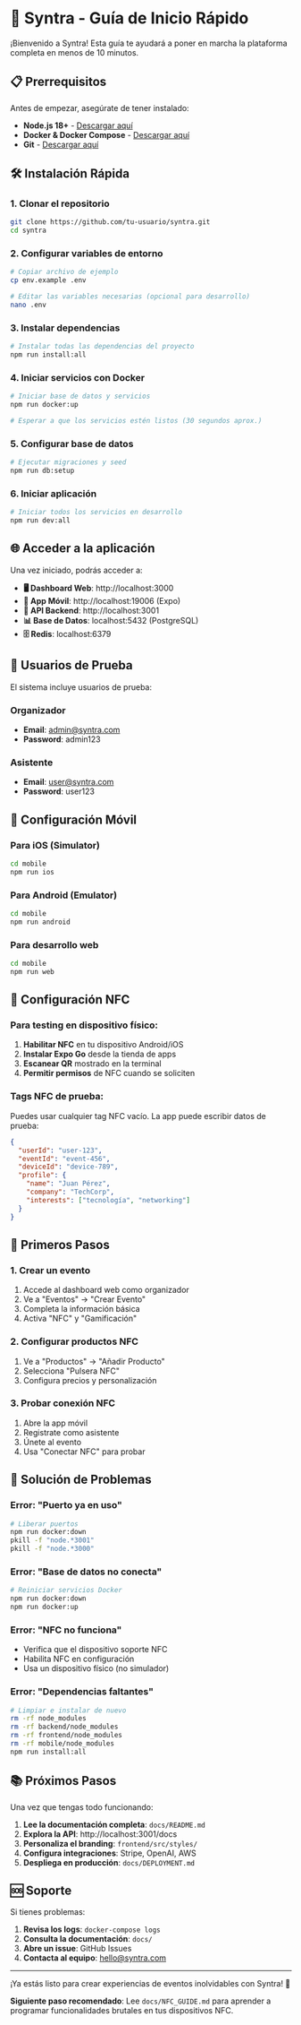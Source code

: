 # 🚀 Syntra - Guía de Inicio Rápido

¡Bienvenido a Syntra! Esta guía te ayudará a poner en marcha la plataforma completa en menos de 10 minutos.

## 📋 Prerrequisitos

Antes de empezar, asegúrate de tener instalado:

- **Node.js 18+** - [Descargar aquí](https://nodejs.org/)
- **Docker & Docker Compose** - [Descargar aquí](https://www.docker.com/)
- **Git** - [Descargar aquí](https://git-scm.com/)

## 🛠️ Instalación Rápida

### 1. Clonar el repositorio
```bash
git clone https://github.com/tu-usuario/syntra.git
cd syntra
```

### 2. Configurar variables de entorno
```bash
# Copiar archivo de ejemplo
cp env.example .env

# Editar las variables necesarias (opcional para desarrollo)
nano .env
```

### 3. Instalar dependencias
```bash
# Instalar todas las dependencias del proyecto
npm run install:all
```

### 4. Iniciar servicios con Docker
```bash
# Iniciar base de datos y servicios
npm run docker:up

# Esperar a que los servicios estén listos (30 segundos aprox.)
```

### 5. Configurar base de datos
```bash
# Ejecutar migraciones y seed
npm run db:setup
```

### 6. Iniciar aplicación
```bash
# Iniciar todos los servicios en desarrollo
npm run dev:all
```

## 🌐 Acceder a la aplicación

Una vez iniciado, podrás acceder a:

- **🖥️ Dashboard Web**: http://localhost:3000
- **📱 App Móvil**: http://localhost:19006 (Expo)
- **🔧 API Backend**: http://localhost:3001
- **📊 Base de Datos**: localhost:5432 (PostgreSQL)
- **🗄️ Redis**: localhost:6379

## 👤 Usuarios de Prueba

El sistema incluye usuarios de prueba:

### Organizador
- **Email**: admin@syntra.com
- **Password**: admin123

### Asistente
- **Email**: user@syntra.com  
- **Password**: user123

## 📱 Configuración Móvil

### Para iOS (Simulator)
```bash
cd mobile
npm run ios
```

### Para Android (Emulator)
```bash
cd mobile
npm run android
```

### Para desarrollo web
```bash
cd mobile
npm run web
```

## 🔧 Configuración NFC

### Para testing en dispositivo físico:

1. **Habilitar NFC** en tu dispositivo Android/iOS
2. **Instalar Expo Go** desde la tienda de apps
3. **Escanear QR** mostrado en la terminal
4. **Permitir permisos** de NFC cuando se soliciten

### Tags NFC de prueba:

Puedes usar cualquier tag NFC vacío. La app puede escribir datos de prueba:

```json
{
  "userId": "user-123",
  "eventId": "event-456", 
  "deviceId": "device-789",
  "profile": {
    "name": "Juan Pérez",
    "company": "TechCorp",
    "interests": ["tecnología", "networking"]
  }
}
```

## 🎯 Primeros Pasos

### 1. Crear un evento
1. Accede al dashboard web como organizador
2. Ve a "Eventos" → "Crear Evento"
3. Completa la información básica
4. Activa "NFC" y "Gamificación"

### 2. Configurar productos NFC
1. Ve a "Productos" → "Añadir Producto"
2. Selecciona "Pulsera NFC"
3. Configura precios y personalización

### 3. Probar conexión NFC
1. Abre la app móvil
2. Registrate como asistente
3. Únete al evento
4. Usa "Conectar NFC" para probar

## 🐛 Solución de Problemas

### Error: "Puerto ya en uso"
```bash
# Liberar puertos
npm run docker:down
pkill -f "node.*3001"
pkill -f "node.*3000"
```

### Error: "Base de datos no conecta"
```bash
# Reiniciar servicios Docker
npm run docker:down
npm run docker:up
```

### Error: "NFC no funciona"
- Verifica que el dispositivo soporte NFC
- Habilita NFC en configuración
- Usa un dispositivo físico (no simulador)

### Error: "Dependencias faltantes"
```bash
# Limpiar e instalar de nuevo
rm -rf node_modules
rm -rf backend/node_modules
rm -rf frontend/node_modules
rm -rf mobile/node_modules
npm run install:all
```

## 📚 Próximos Pasos

Una vez que tengas todo funcionando:

1. **Lee la documentación completa**: `docs/README.md`
2. **Explora la API**: http://localhost:3001/docs
3. **Personaliza el branding**: `frontend/src/styles/`
4. **Configura integraciones**: Stripe, OpenAI, AWS
5. **Despliega en producción**: `docs/DEPLOYMENT.md`

## 🆘 Soporte

Si tienes problemas:

1. **Revisa los logs**: `docker-compose logs`
2. **Consulta la documentación**: `docs/`
3. **Abre un issue**: GitHub Issues
4. **Contacta al equipo**: hello@syntra.com

---

¡Ya estás listo para crear experiencias de eventos inolvidables con Syntra! 🎉

**Siguiente paso recomendado**: Lee `docs/NFC_GUIDE.md` para aprender a programar funcionalidades brutales en tus dispositivos NFC.

